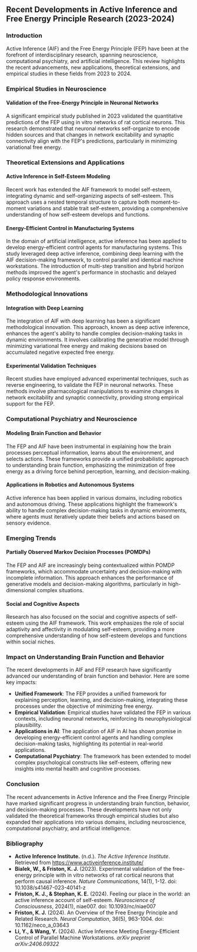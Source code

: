 ## Recent Developments in Active Inference and Free Energy Principle Research (2023-2024)

### Introduction

Active Inference (AIF) and the Free Energy Principle (FEP) have been at the forefront of interdisciplinary research, spanning neuroscience, computational psychiatry, and artificial intelligence. This review highlights the recent advancements, new applications, theoretical extensions, and empirical studies in these fields from 2023 to 2024.

### Empirical Studies in Neuroscience

#### Validation of the Free-Energy Principle in Neuronal Networks

A significant empirical study published in 2023 validated the quantitative predictions of the FEP using in vitro networks of rat cortical neurons. This research demonstrated that neuronal networks self-organize to encode hidden sources and that changes in network excitability and synaptic connectivity align with the FEP's predictions, particularly in minimizing variational free energy.

### Theoretical Extensions and Applications

#### Active Inference in Self-Esteem Modeling

Recent work has extended the AIF framework to model self-esteem, integrating dynamic and self-organizing aspects of self-esteem. This approach uses a nested temporal structure to capture both moment-to-moment variations and stable trait self-esteem, providing a comprehensive understanding of how self-esteem develops and functions.

#### Energy-Efficient Control in Manufacturing Systems

In the domain of artificial intelligence, active inference has been applied to develop energy-efficient control agents for manufacturing systems. This study leveraged deep active inference, combining deep learning with the AIF decision-making framework, to control parallel and identical machine workstations. The introduction of multi-step transition and hybrid horizon methods improved the agent's performance in stochastic and delayed policy response environments.

### Methodological Innovations

#### Integration with Deep Learning

The integration of AIF with deep learning has been a significant methodological innovation. This approach, known as deep active inference, enhances the agent's ability to handle complex decision-making tasks in dynamic environments. It involves calibrating the generative model through minimizing variational free energy and making decisions based on accumulated negative expected free energy.

#### Experimental Validation Techniques

Recent studies have employed advanced experimental techniques, such as reverse engineering, to validate the FEP in neuronal networks. These methods involve pharmacological manipulations to examine changes in network excitability and synaptic connectivity, providing strong empirical support for the FEP.

### Computational Psychiatry and Neuroscience

#### Modeling Brain Function and Behavior

The FEP and AIF have been instrumental in explaining how the brain processes perceptual information, learns about the environment, and selects actions. These frameworks provide a unified probabilistic approach to understanding brain function, emphasizing the minimization of free energy as a driving force behind perception, learning, and decision-making.

#### Applications in Robotics and Autonomous Systems

Active inference has been applied in various domains, including robotics and autonomous driving. These applications highlight the framework's ability to handle complex decision-making tasks in dynamic environments, where agents must iteratively update their beliefs and actions based on sensory evidence.

### Emerging Trends

#### Partially Observed Markov Decision Processes (POMDPs)

The FEP and AIF are increasingly being contextualized within POMDP frameworks, which accommodate uncertainty and decision-making with incomplete information. This approach enhances the performance of generative models and decision-making algorithms, particularly in high-dimensional complex situations.

#### Social and Cognitive Aspects

Research has also focused on the social and cognitive aspects of self-esteem using the AIF framework. This work emphasizes the role of social adaptivity and affectivity in modulating self-esteem, providing a more comprehensive understanding of how self-esteem develops and functions within social niches.

### Impact on Understanding Brain Function and Behavior

The recent developments in AIF and FEP research have significantly advanced our understanding of brain function and behavior. Here are some key impacts:

- **Unified Framework**: The FEP provides a unified framework for explaining perception, learning, and decision-making, integrating these processes under the objective of minimizing free energy.
- **Empirical Validation**: Empirical studies have validated the FEP in various contexts, including neuronal networks, reinforcing its neurophysiological plausibility.
- **Applications in AI**: The application of AIF in AI has shown promise in developing energy-efficient control agents and handling complex decision-making tasks, highlighting its potential in real-world applications.
- **Computational Psychiatry**: The framework has been extended to model complex psychological constructs like self-esteem, offering new insights into mental health and cognitive processes.

### Conclusion

The recent advancements in Active Inference and the Free Energy Principle have marked significant progress in understanding brain function, behavior, and decision-making processes. These developments have not only validated the theoretical frameworks through empirical studies but also expanded their applications into various domains, including neuroscience, computational psychiatry, and artificial intelligence.

### Bibliography

- **Active Inference Institute.** (n.d.). *The Active Inference Institute*. Retrieved from https://www.activeinference.institute/
- **Bialek, W., & Friston, K. J.** (2023). Experimental validation of the free-energy principle with in vitro networks of rat cortical neurons that perform causal inference. *Nature Communications*, 14(1), 1-12. doi: 10.1038/s41467-023-40141-z
- **Friston, K. J., & Stephan, K. E.** (2024). Feeling our place in the world: an active inference account of self-esteem. *Neuroscience of Consciousness*, 2024(1), niae007. doi: 10.1093/nc/niae007
- **Friston, K. J.** (2024). An Overview of the Free Energy Principle and Related Research. *Neural Computation*, 36(5), 963-1004. doi: 10.1162/neco_a_03643
- **Li, Y., & Wang, Y.** (2024). Active Inference Meeting Energy-Efficient Control of Parallel Machine Workstations. *arXiv preprint arXiv:2406.09322*